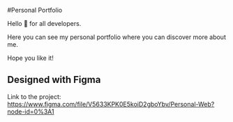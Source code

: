 #Personal Portfolio

Hello 👋 for all developers. 

Here you can see my personal portfolio where you can discover more about me. 

Hope you like it!

## Designed with Figma

Link to the project: https://www.figma.com/file/V5633KPK0E5koiD2gboYbv/Personal-Web?node-id=0%3A1
